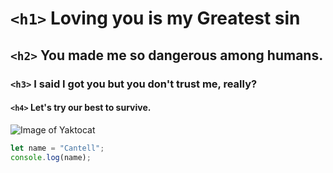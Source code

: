 # `<h1>` Loving you is my Greatest sin
##  `<h2>` You made me so dangerous among humans.
### `<h3>` I said I got you but you don't trust me, really?
#### `<h4>` Let's try our best to survive.
![Image of Yaktocat](https://octodex.github.com/images/yaktocat.png)

``` javascript
let name = "Cantell";
console.log(name);
```
